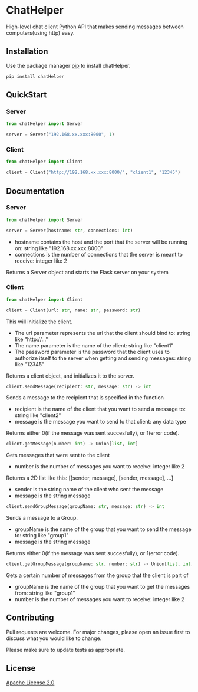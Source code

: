 # ChatHelper
High-level chat client Python API that makes sending messages between computers(using http) easy.

## Installation

Use the package manager [pip](https://pip.pypa.io/en/stable/) to install chatHelper.

```bash
pip install chatHelper
```

## QuickStart

### Server

```python
from chatHelper import Server

server = Server("192.168.xx.xxx:8000", 1)
```

### Client

```python
from chatHelper import Client

client = Client("http://192.168.xx.xxx:8000/", "client1", "12345")
```

## Documentation

### Server

```python
from chatHelper import Server

server = Server(hostname: str, connections: int)
```
- hostname contains the host and the port that the server will be running on: string like "192.168.xx.xxx:8000"
-  connections is the number of connections that the server is meant to receive: integer like 2

Returns a Server object and starts the Flask server on your system

### Client

```python
from chatHelper import Client

client = Client(url: str, name: str, password: str)
```

This will initialize the client.
- The url parameter represents the url that the client should bind to: string like "http://..."
- The name parameter is the name of the client: string like "client1"
- The password parameter is the password that the client uses to authorize itself to the server when
          getting and sending messages: string like "12345"
          
Returns a client object, and initializes it to the server.

```python
client.sendMessage(recipient: str, message: str) -> int
```
Sends a message to the recipient that is specified in the function
- recipient is the name of the client that you want to send a message to: string like "client2"
- message is the message you want to send to that client: any data type

Returns either 0(if the message was sent succesfully), or 1(error code).

```python
client.getMessage(number: int) -> Union[list, int]
```
Gets messages that were sent to the client
- number is the number of messages you want to receive: integer like 2

Returns a 2D list like this: [[sender, message], [sender, message], ...]
- sender is the string name of the client who sent the message
- message is the string message

```python
client.sendGroupMessage(groupName: str, message: str) -> int
```
Sends a message to a Group.
- groupName is the name of the group that you want to send the message to: string like "group1"
- message is the string message

Returns either 0(if the message was sent succesfully), or 1(error code).

```python
client.getGroupMessage(groupName: str, number: str) -> Union[list, int]
```
Gets a certain number of messages from the group that the client is part of
- groupName is the name of the group that you want to get the messages from: string like "group1"
- number is the number of messages you want to receive: integer like 2


## Contributing
Pull requests are welcome. For major changes, please open an issue first to discuss what you would like to change.

Please make sure to update tests as appropriate.

## License
[Apache License 2.0](https://choosealicense.com/licenses/apache-2.0/)